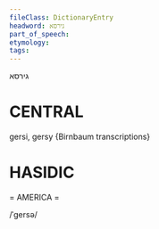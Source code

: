 ```yaml
---
fileClass: DictionaryEntry
headword: גירסא
part_of_speech: 
etymology: 
tags: 
---
```

גירסא

CENTRAL
========

gersi, gersy {Birnbaum transcriptions}

HASIDIC
=======
= AMERICA = 

/ˈgersə/